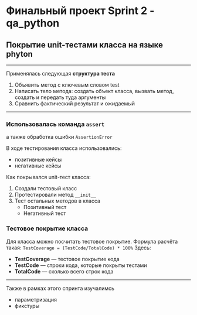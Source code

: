 # Финальный проект Sprint 2 - qa_python
## Покрытие unit-тестами класса на языке phyton
___
Применялась следующая **структура теста**
1. Объявить метод с ключевым словом test
2. Написать тело метода: создать объект класса, вызвать метод, создать и передать туда аргументы
3. Сравнить фактический результат и ожидаемый

___
### Использовалась команда ```assert```
а также обработка ошибки ```AssertionError```

В ходе тестирования класса использовались:
+ позитивные кейсы 
+ негативные кейсы

Как покрывался unit-тест класса:
1. Создали тестовый класс
2. Протестировали метод ```__init__```
3. Тест остальных методов в класса
   + Позитивный тест
   + Негативный тест

### Тестовое покрытие класса
Для класса можно посчитать тестовое покрытие. Формула расчёта такая:
``TestCoverage = (TestCode/TotalCode) * 100%``
Здесь:
+ **TestCoverage** — тестовое покрытие кода
+ **TestCode** — строки кода, которые покрыты тестами
+ **TotalCode** — сколько всего строк кода
___
Также в рамках этого спринта изучалимсь
+ параметризация
+ фикстуры
